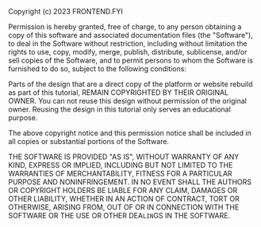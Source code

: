 Copyright (c) 2023 FRONTEND.FYI

Permission is hereby granted, free of charge, to any person obtaining a copy of this software and associated documentation files (the "Software"), to deal in the Software without restriction, including without limitation the rights to use, copy, modify, merge, publish, distribute, sublicense, and/or sell copies of the Software, and to permit persons to whom the Software is furnished to do so, subject to the following conditions:

Parts of the design that are a direct copy of the platform or website rebuild as part of this tutorial, REMAIN COPYRIGHTED BY THEIR ORIGINAL OWNER. You can not reuse this design without permission of the original owner. Reusing the design in this tutorial only serves an educational purpose.

The above copyright notice and this permission notice shall be included in all copies or substantial portions of the Software.

THE SOFTWARE IS PROVIDED "AS IS", WITHOUT WARRANTY OF ANY KIND, EXPRESS OR IMPLIED, INCLUDING BUT NOT LIMITED TO THE WARRANTIES OF MERCHANTABILITY, FITNESS FOR A PARTICULAR PURPOSE AND NONINFRINGEMENT. IN NO EVENT SHALL THE AUTHORS OR COPYRIGHT HOLDERS BE LIABLE FOR ANY CLAIM, DAMAGES OR OTHER LIABILITY, WHETHER IN AN ACTION OF CONTRACT, TORT OR OTHERWISE, ARISING FROM, OUT OF OR IN CONNECTION WITH THE SOFTWARE OR THE USE OR OTHER DEA`LIN`GS IN THE SOFTWARE.